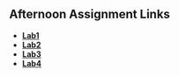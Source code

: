 ## Afternoon Assignment Links

* **[Lab1](https://kylerliscinski.github.io/vueMiner/)**
* **[Lab2](https://kylerliscinski.github.io/fineArts/)**
* **[Lab3](https://kylerliscinski.github.io/gregslistVue/)**
* **[Lab4](https://kylerliscinski.github.io/bloggerVue/)**
